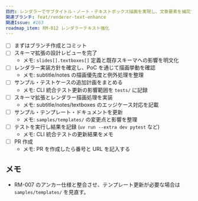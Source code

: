 ```yaml
---
目的: レンダラーでサブタイトル・ノート・テキストボックス描画を実現し、文章要素を補完する
関連ブランチ: feat/renderer-text-enhance
関連Issue: #163
roadmap_item: RM-012 レンダラーテキスト強化
---
```


- [ ] まずはブランチ作成とコミット
- [ ] スキーマ拡張の設計レビューを完了
  - メモ: `slides[].textboxes[]` 定義と既存スキーマへの影響を明文化
- [ ] レンダラー実装方針を確定し、PoC を通じて描画挙動を確認
  - メモ: subtitle/notes の描画優先度と例外処理を整理
- [ ] サンプル・テストケースの追加計画をまとめる
  - メモ: CLI 統合テスト更新の影響範囲を `tests/` に記録
- [ ] スキーマ拡張とレンダラー描画処理を実装
  - メモ: subtitle/notes/textboxes のエッジケース対応を記載
- [ ] サンプル・テンプレート・ドキュメントを更新
  - メモ: `samples/templates/` の変更点と影響を整理
- [ ] テストを実行し結果を記録 (`uv run --extra dev pytest` など)
  - メモ: CLI 統合テストの更新結果をメモ
- [ ] PR 作成
  - メモ: PR を作成したら番号と URL を記入する

## メモ
- RM-007 のアンカー仕様と整合させ、テンプレート更新が必要な場合は `samples/templates/` を見直す。

